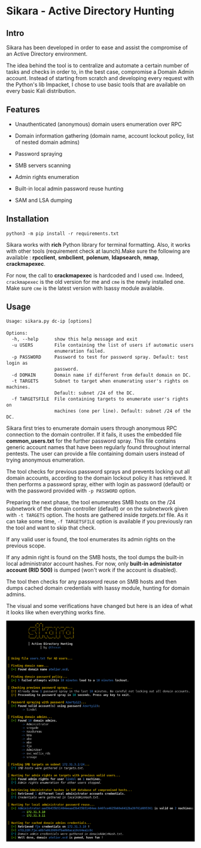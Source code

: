 # Sikara - Active Directory Hunting #


## Intro ##

Sikara has been developed in order to ease and assist the compromise of an Active Directory environment.

The idea behind the tool is to centralize and automate a certain number of tasks and checks in order to, in the best case, compromise a Domain Admin account.
Instead of starting from scratch and developing every request with the Python's lib Impacket, I chose to use basic tools that are available on every basic Kali distribution. 


## Features ##

- Unauthenticated (anonymous) domain users enumeration over RPC 
	
- Domain information gathering (domain name, account lockout policy, list of nested domain admins)

- Password spraying

- SMB servers scanning

- Admin rights enumeration

- Built-in local admin password reuse hunting

- SAM and LSA dumping


## Installation ##

```
python3 -m pip install -r requirements.txt
```

Sikara works with **rich** Python library for terminal formatting.
Also, it works with other tools (requirement check at launch).Make sure the following are available : **rpcclient**, **smbclient**, **polenum**, **ldapsearch**, **nmap**, **crackmapexec**.

For now, the call to **crackmapexec** is hardcoded and I used `cme`. Indeed, `crackmapexec` is the old version for me and `cme` is the newly installed one.
Make sure `cme` is the latest version with lsassy module available.


## Usage ##

```
Usage: sikara.py dc-ip [options]

Options:
  -h, --help      show this help message and exit
  -u USERS        File containing the list of users if automatic users
                  enumeration failed.
  -p PASSWORD     Password to test for password spray. Default: test login as
                  password.
  -d DOMAIN       Domain name if different from default domain on DC.
  -t TARGETS      Subnet to target when enumerating user's rights on machines.
                  Default: subnet /24 of the DC.
  -f TARGETSFILE  File containing targets to enumerate user's rights on
                  machines (one per line). Default: subnet /24 of the DC.
```	

Sikara first tries to enumerate domain users through anonymous RPC connection to the domain controller. If it fails, it uses the embedded file **common_users.txt** for the further password spray. This file contains generic account names that have been regularly found throughout internal pentests. The user can provide a file containing domain users instead of trying anonymous enumeration.

The tool checks for previous password sprays and prevents locking out all domain accounts, according to the domain lockout policy it has retrieved. It then performs a password spray, either with login as password (default) or with the password provided with `-p PASSWORD` option.

Preparing the next phase, the tool enumerates SMB hosts on the /24 subnetwork of the domain controller (default) or on the subnetwork given with `-t TARGETS` option. The hosts are gathered inside *targets.txt* file. As it can take some time, `-f TARGETSFILE` option is available if you previously ran the tool and want to skip that check.

If any valid user is found, the tool enumerates its admin rights on the previous scope. 

If any admin right is found on the SMB hosts, the tool dumps the built-in local administrator account hashes. For now, only **built-in administator account (RID 500)** is dumped (won't work if the account is disabled).

The tool then checks for any password reuse on SMB hosts and then dumps cached domain credentials with lsassy module, hunting for domain admins.


The visual and some verifications have changed but here is an idea of what it looks like when everything works fine.

![Sikara](basic_use_case.png)
